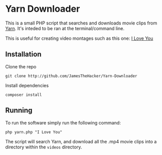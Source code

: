 # Yarn Downloader

This is a small PHP script that searches and downloads movie clips from [Yarn](http://www.tzr.io/). It's inteded to be ran at the terminal/command line.

This is useful for creating video montages such as this one: [I Love You](https://www.youtube.com/watch?v=VX6hYTBIN_w&feature=youtu.be)

## Installation

Clone the repo

    git clone http://github.com/JamesTheHacker/Yarn-Downloader

Install dependencies

    composer install

## Running

To run the software simply run the following command:

    php yarn.php "I Love You"

The script will search Yarn, and download all the .mp4 movie clips into a directory within the `videos` directory.